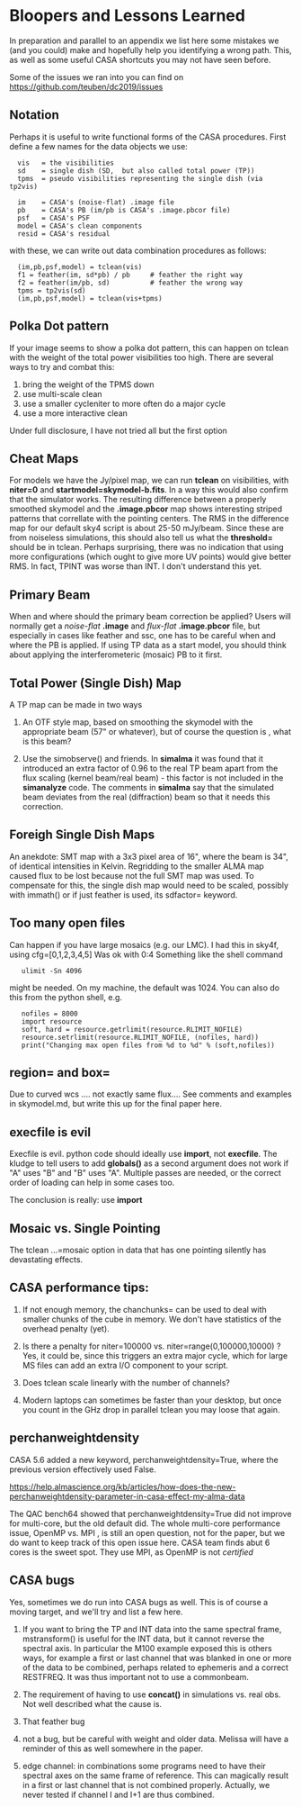# Bloopers and Lessons Learned

In preparation and parallel to an appendix we list here
some mistakes we (and you could) make and hopefully
help you identifying a wrong path. This, as well as some
useful CASA shortcuts you may not have seen before.

Some of the issues we ran into you can find on https://github.com/teuben/dc2019/issues

## Notation

Perhaps it is useful to write functional forms of the CASA procedures. First
define a few names for the data objects we use:

      vis   = the visibilities
      sd    = single dish (SD,  but also called total power (TP))
      tpms  = pseudo visibilities representing the single dish (via tp2vis)

      im    = CASA's (noise-flat) .image file
      pb    = CASA's PB (im/pb is CASA's .image.pbcor file)
      psf   = CASA's PSF
      model = CASA's clean components
      resid = CASA's residual

with these, we can write out data combination procedures as follows:

      (im,pb,psf,model) = tclean(vis)
      f1 = feather(im, sd*pb) / pb     # feather the right way
      f2 = feather(im/pb, sd)          # feather the wrong way
      tpms = tp2vis(sd)
      (im,pb,psf,model) = tclean(vis+tpms)


## Polka Dot pattern

If your image seems to show a polka dot pattern, this can happen
on tclean with the weight of the total power visibilities too
high.  There are several ways to try and combat this:

1. bring the weight of the TPMS down
2. use multi-scale clean
3. use a smaller cycleniter to more often do a major cycle
4. use a more interactive clean

Under full disclosure, I have not tried all but the first option

## Cheat Maps

For models we have the Jy/pixel map, we can run **tclean** on visibilities, with
**niter=0** and **startmodel=skymodel-b.fits**.
In a way this would also confirm that the simulator
works. The resulting difference between
a properly smoothed skymodel and the **.image.pbcor** map shows interesting
striped patterns that correllate with the pointing centers. The
RMS in the difference map for our default sky4 script is about 25-50 mJy/beam.
Since these are from noiseless simulations, this should also tell us what
the **threshold=** should be in tclean.  Perhaps surprising,
there was no indication that using more
configurations (which ought to give more UV points) would give better RMS. In
fact, TPINT was worse than INT. I don't understand this yet.


## Primary Beam

When and where should the primary beam correction be applied? Users
will normally get a  *noise-flat* **.image** and *flux-flat*
**.image.pbcor**
file, but especially in cases like feather and ssc, one has to be careful
when and where the PB is applied. If using TP data as a start model, you should think about applying the interferometeric (mosaic) PB to it first.

## Total Power (Single Dish) Map

A TP map can be made in two ways

1. An OTF style map, based on smoothing the skymodel with the
appropriate beam (57" or whatever), but of course the question is ,
what is this beam?

2. Use the simobserve() and friends. In **simalma** it was found that 
it introduced an extra factor of 0.96 to the real TP beam apart from the
flux scaling (kernel beam/real beam) - this factor is not included in
the **simanalyze** code.  The comments in **simalma** say that the simulated
beam deviates from the real (diffraction) beam so that it needs this
correction.

## Foreigh Single Dish Maps

An anekdote: SMT map with a 3x3 pixel area of 16", where the beam is 34", of identical
intensities in Kelvin.  Regridding to the smaller ALMA map caused flux to be lost because
not the full SMT map was used. To compensate for this, the single dish map would need to
be scaled, possibly with immath() or if just feather is used, its sdfactor= keyword.


## Too many open files

Can happen if you have large mosaics (e.g. our LMC).  I had this in sky4f, using cfg=[0,1,2,3,4,5]
Was ok with 0:4   Something like the shell command

       ulimit -Sn 4096

might be needed. On my machine, the default was 1024.  You can also do this from the python shell,
e.g.

       nofiles = 8000
       import resource
       soft, hard = resource.getrlimit(resource.RLIMIT_NOFILE)
       resource.setrlimit(resource.RLIMIT_NOFILE, (nofiles, hard))
       print("Changing max open files from %d to %d" % (soft,nofiles))


## region= and  box=

Due to curved wcs .... not exactly same flux....   See comments and examples in skymodel.md,
but write this up for the final paper here.

## execfile is evil

Execfile is evil. python code should ideally use **import**, not **execfile**.  The kludge to
tell users to add **globals()** as a second argument does not work if "A" uses "B" and "B"
uses "A". Multiple passes are needed, or the correct order of loading can help in some cases
too.

The conclusion is really: use **import**

## Mosaic vs. Single Pointing

The tclean ...=mosaic option in data that has one pointing silently has devastating effects.

## CASA performance tips:

1. If not enough memory, the chanchunks= can be used to deal with smaller chunks of the cube
in memory. We don't have statistics of the overhead penalty (yet).

2. Is there a penalty for niter=100000 vs. niter=range(0,100000,10000) ?  Yes, it could be,
since this triggers an extra major cycle, which for large MS files can add an extra I/O
component to your script.

3. Does tclean scale linearly with the number of channels?

4. Modern laptops can sometimes be faster than your desktop, but once you count in the
   GHz drop in parallel tclean you may loose that again.

## perchanweightdensity

CASA 5.6 added a new keyword, perchanweightdensity=True, where the previous version
effectively used False.

https://help.almascience.org/kb/articles/how-does-the-new-perchanweightdensity-parameter-in-casa-effect-my-alma-data

The QAC bench64 showed that perchanweightdensity=True did not improve for multi-core, but the old default did.
The whole  multi-core performance issue, OpenMP vs. MPI , is still an open question, not for the paper, but we
do want to keep track of this open issue here. CASA team finds abut 6 cores is the sweet spot. They use
MPI, as OpenMP is not *certified*

## CASA bugs

Yes, sometimes we do run into CASA bugs as well. This is 
of course a moving target, and we'll try and list a few here.

1. If you want to bring the TP and INT data into the same spectral
frame, mstransform() is useful for the INT data, but it cannot reverse
the spectral axis.  In particular the M100 example exposed this is
others ways, for example a first or last channel that was blanked in one
or more of the data to be combined, perhaps related to ephemeris and a
correct RESTFREQ.  It was thus important not to use a commonbeam.

2. The requirement of having to use **concat()** in simulations vs. real obs.
Not well described what the cause is.

3. That feather bug

4. not a bug, but be careful with weight and older data. Melissa will have
a reminder of this as well somewhere in the paper.

5. edge channel:   in combinations some programs need to have their spectral
axes on the same frame of reference. This can magically result in a first or
last channel that is not combined properly.  Actually, we never tested if
channel I and I+1 are thus combined.
